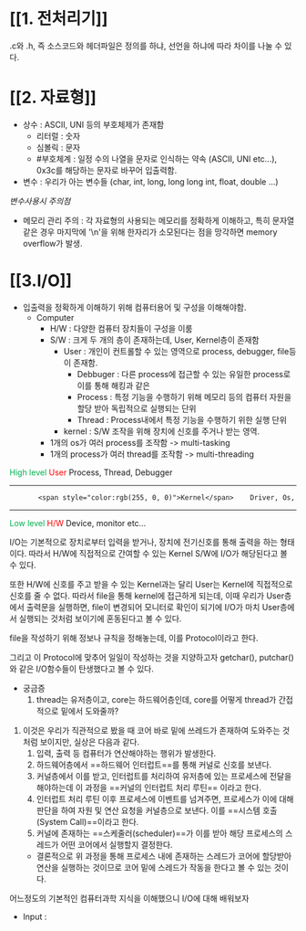 # [[1. 전처리기]]

.c와 .h, 즉 소스코드와 헤더파일은 정의를 하냐, 선언을 하냐에 따라 차이를 나눌 수 있다.

# [[2. 자료형]]

- 상수 : ASCII, UNI 등의 부호체제가 존재함
	- 리터럴 : 숫자
	- 심볼릭 : 문자
	- #부호체계 : 일정 수의 나열을 문자로 인식하는 약속 (ASCII, UNI etc...), 0x3c를 해당하는 문자로 바꾸어 입출력함.
- 변수 : 우리가 아는 변수들 (char, int, long, long long int, float, double ...)

*변수사용시 주의점*
- 메모리 관리 주의 : 각 자료형의 사용되는 메모리를 정확하게 이해하고, 특히 문자열같은 경우 마지막에 '\n'을 위해 한자리가 소모된다는 점을 망각하면 memory overflow가 발생.

# [[3.I/O]]

- 입출력을 정확하게 이해하기 위해 컴퓨터용어 및 구성을 이해해야함.
	- Computer
		- H/W : 다양한 컴퓨터 장치들이 구성을 이룸
		- S/W : 크게 두 개의 층이 존재하는데, User, Kernel층이 존재함
			- User : 개인이 컨트롤할 수 있는 영역으로 process, debugger, file등이 존재함.
				- Debbuger : 다른 process에 접근할 수 있는 유일한 process로 이를 통해 해킹과 같은 
				- Process : 특정 기능을 수행하기 위해 메모리 등의 컴퓨터 자원을 할당 받아 독립적으로 실행되는 단위
				- Thread : Process내에서 특정 기능을 수행하기 위한 실행 단위
			- kernel : S/W 조작을 위해 장치에 신호를 주거나 받는 영역.
		- 1개의 os가 여러 process를 조작함 -> multi-tasking
		- 1개의 process가 여러 thread를 조작함 -> multi-threading

<span style="color:rgb(0, 176, 80)">High level</span>  <span style="color:rgb(255, 0, 0)">User</span>   Process, Thread, Debugger

--- 
		   <span style="color:rgb(255, 0, 0)">Kernel</span>    Driver, Os, 

--- 
<span style="color:rgb(0, 176, 80)">Low level </span>  <span style="color:rgb(255, 0, 0)">H/W</span>   Device, monitor etc...


I/O는 기본적으로 장치로부터 입력을 받거나, 장치에 전기신호를 통해 출력을 하는 형태이다. 따라서 H/W에 직접적으로 간여할 수 있는 Kernel S/W에 I/O가 해당된다고 볼 수 있다. 

또한 H/W에 신호를 주고 받을 수 있는 Kernel과는 달리 User는 Kernel에 직접적으로 신호를 줄 수 없다. 따라서 file을 통해 kernel에 접근하게 되는데, 이때 우리가 User층에서 출력문을 실행하면, file이 변경되어 모니터로 확인이 되기에 I/O가 마치 User층에서 실행되는 것처럼 보이기에 혼동된다고 볼 수 있다. 

file을 작성하기 위해 정보나 규칙을 정해놓는데, 이를 Protocol이라고 한다.

그리고 이 Protocol에 맞추어 일일이 작성하는 것을 지양하고자 getchar(), putchar()와 같은 I/O함수들이 탄생했다고 볼 수 있다.

- 궁금증
	1. thread는 유저층이고, core는 하드웨어층인데, core를 어떻게 thread가 간접적으로 밑에서 도와줄까?


1. 이것은 우리가 직관적으로 봤을 때 코어 바로 밑에 쓰레드가 존재하여 도와주는 것처럼 보이지만, 실상은 다음과 같다.
	1. 입력, 출력 등 컴퓨터가 연산해야하는 행위가 발생한다.
	2. 하드웨어층에서 ==하드웨어 인터럽트==를 통해 커널로 신호를 보낸다.
	3. 커널층에서 이를 받고, 인터럽트를 처리하여 유저층에 있는 프로세스에 전달을 해야하는데 이 과정을 ==커널의 인터럽트 처리 루틴== 이라고 한다.
	4. 인터럽트 처리 루틴 이후 프로세스에 이벤트를 넘겨주면, 프로세스가 이에 대해 판단을 하여 자원 및 연산 요청을 커널층으로 보낸다. 이를 ==시스템 호출 (System Call)==이라고 한다.
	5. 커널에 존재하는 ==스케줄러(scheduler)==가 이를 받아 해당 프로세스의 스레드가 어떤 코어에서 실행할지 결정한다. 
	- 결론적으로 위 과정을 통해 프로세스 내에 존재하는 스레드가 코어에 할당받아 연산을 실행하는 것이므로 코어 밑에 스레드가 작동을 한다고 볼 수 있는 것이다.

어느정도의 기본적인 컴퓨터과학 지식을 이해했으니 I/O에 대해 배워보자

- Input : 